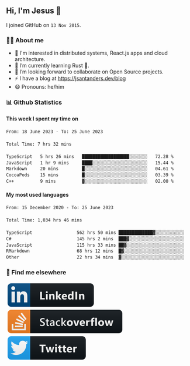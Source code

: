 ## Hi, I'm Jesus 👋

I joined GitHub on `13 Nov 2015`.

<!-- Talking about you -->

### 👨‍💻 About me

- 👦 I'm interested in distributed systems, React.js apps and cloud architecture.
- 🌱 I’m currently learning Rust 🦀.
- 👯 I’m looking forward to collaborate on Open Source projects.
- ⚡️ I have a blog at <https://jsantanders.dev/blog>
- 😄 Pronouns: he/him

### 📊 Github Statistics

#### This week I spent my time on

<!--START_SECTION:weekly-->

```txt
From: 18 June 2023 - To: 25 June 2023

Total Time: 7 hrs 32 mins

TypeScript   5 hrs 26 mins   ██████████████████░░░░░░░   72.28 %
JavaScript   1 hr 9 mins     ████░░░░░░░░░░░░░░░░░░░░░   15.44 %
Markdown     20 mins         █░░░░░░░░░░░░░░░░░░░░░░░░   04.61 %
CocoaPods    15 mins         █░░░░░░░░░░░░░░░░░░░░░░░░   03.39 %
C++          9 mins          ▓░░░░░░░░░░░░░░░░░░░░░░░░   02.00 %
```

<!--END_SECTION:weekly-->

#### My most used languages

<!--START_SECTION:alltime-->

```txt
From: 15 December 2020 - To: 25 June 2023

Total Time: 1,034 hrs 46 mins

TypeScript                 562 hrs 50 mins █████████████▓░░░░░░░░░░░   54.39 %
C#                         145 hrs 2 mins  ███▓░░░░░░░░░░░░░░░░░░░░░   14.02 %
JavaScript                 115 hrs 33 mins ██▓░░░░░░░░░░░░░░░░░░░░░░   11.17 %
RMarkdown                  68 hrs 12 mins  █▓░░░░░░░░░░░░░░░░░░░░░░░   06.59 %
Other                      22 hrs 34 mins  ▓░░░░░░░░░░░░░░░░░░░░░░░░   02.18 %
```

<!--END_SECTION:alltime-->

### 📢 Find me elsewhere

<p>
  <a target="_blank" href="https://linkedin.com/in/jsantanders">
    <img src="https://github.com/jsantanders/jsantanders/blob/master/img/linkedin.svg" alt="LinkedIn" style="vertical-align:top; margin:4px">
  </a>
  
  <a target="_blank" href="https://stackoverflow.com/users/7318331/jesus-santander">
    <img src="https://github.com/jsantanders/jsantanders/blob/master/img/stackoverflow.svg" alt="StackOverflow" style="vertical-align:top; margin:4px">
  </a>
  
  <a target="_blank" href="http://twitter.com/jsantanders">
    <img src="https://github.com/jsantanders/jsantanders/blob/master/img/twitter.svg" alt="Twitter" style="vertical-align:top; margin:4px">
  </a>
</p>

